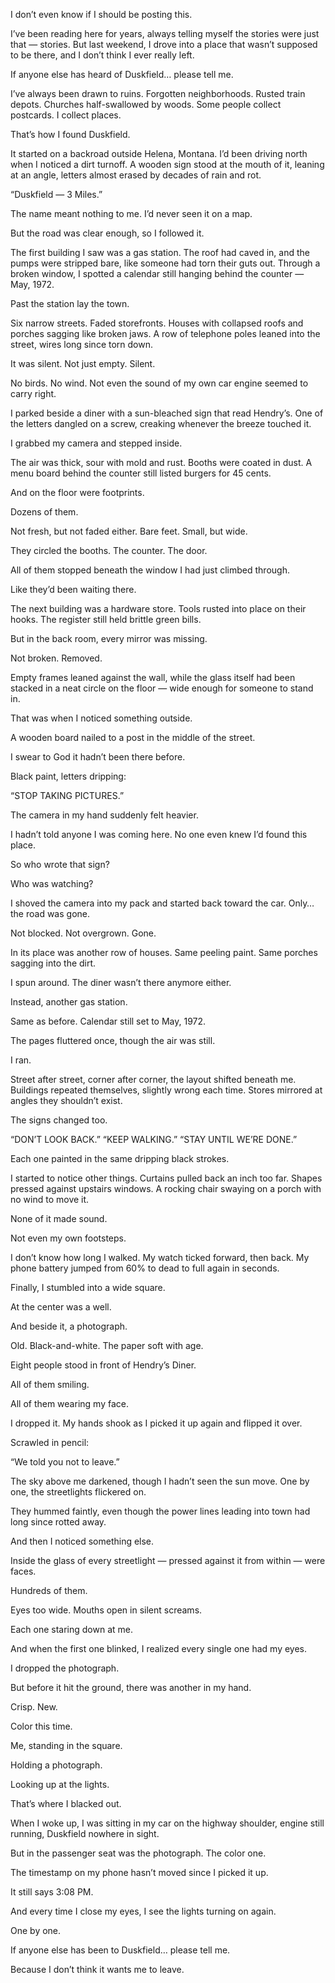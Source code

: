 I don’t even know if I should be posting this.

I’ve been reading here for years, always telling myself the stories were just that — stories. But last weekend, I drove into a place that wasn’t supposed to be there, and I don’t think I ever really left.

If anyone else has heard of Duskfield… please tell me.

I’ve always been drawn to ruins. Forgotten neighborhoods. Rusted train depots. Churches half-swallowed by woods. Some people collect postcards. I collect places.

That’s how I found Duskfield.

It started on a backroad outside Helena, Montana. I’d been driving north when I noticed a dirt turnoff. A wooden sign stood at the mouth of it, leaning at an angle, letters almost erased by decades of rain and rot.

“Duskfield — 3 Miles.”

The name meant nothing to me. I’d never seen it on a map.

But the road was clear enough, so I followed it.

The first building I saw was a gas station. The roof had caved in, and the pumps were stripped bare, like someone had torn their guts out. Through a broken window, I spotted a calendar still hanging behind the counter — May, 1972.

Past the station lay the town.

Six narrow streets. Faded storefronts. Houses with collapsed roofs and porches sagging like broken jaws. A row of telephone poles leaned into the street, wires long since torn down.

It was silent. Not just empty. Silent.

No birds. No wind. Not even the sound of my own car engine seemed to carry right.

I parked beside a diner with a sun-bleached sign that read Hendry’s. One of the letters dangled on a screw, creaking whenever the breeze touched it.

I grabbed my camera and stepped inside.

The air was thick, sour with mold and rust. Booths were coated in dust. A menu board behind the counter still listed burgers for 45 cents.

And on the floor were footprints.

Dozens of them.

Not fresh, but not faded either. Bare feet. Small, but wide.

They circled the booths. The counter. The door.

All of them stopped beneath the window I had just climbed through.

Like they’d been waiting there.

The next building was a hardware store. Tools rusted into place on their hooks. The register still held brittle green bills.

But in the back room, every mirror was missing.

Not broken. Removed.

Empty frames leaned against the wall, while the glass itself had been stacked in a neat circle on the floor — wide enough for someone to stand in.

That was when I noticed something outside.

A wooden board nailed to a post in the middle of the street.

I swear to God it hadn’t been there before.

Black paint, letters dripping:

“STOP TAKING PICTURES.”

The camera in my hand suddenly felt heavier.

I hadn’t told anyone I was coming here. No one even knew I’d found this place.

So who wrote that sign?

Who was watching?

I shoved the camera into my pack and started back toward the car. Only…the road was gone.

Not blocked. Not overgrown. Gone.

In its place was another row of houses. Same peeling paint. Same porches sagging into the dirt.

I spun around. The diner wasn’t there anymore either.

Instead, another gas station.

Same as before. Calendar still set to May, 1972.

The pages fluttered once, though the air was still.

I ran.

Street after street, corner after corner, the layout shifted beneath me. Buildings repeated themselves, slightly wrong each time. Stores mirrored at angles they shouldn’t exist.

The signs changed too.

“DON’T LOOK BACK.”
“KEEP WALKING.”
“STAY UNTIL WE’RE DONE.”

Each one painted in the same dripping black strokes.

I started to notice other things. Curtains pulled back an inch too far. Shapes pressed against upstairs windows. A rocking chair swaying on a porch with no wind to move it.

None of it made sound.

Not even my own footsteps.

I don’t know how long I walked. My watch ticked forward, then back. My phone battery jumped from 60% to dead to full again in seconds.

Finally, I stumbled into a wide square.

At the center was a well.

And beside it, a photograph.

Old. Black-and-white. The paper soft with age.

Eight people stood in front of Hendry’s Diner.

All of them smiling.

All of them wearing my face.

I dropped it. My hands shook as I picked it up again and flipped it over.

Scrawled in pencil:

“We told you not to leave.”

The sky above me darkened, though I hadn’t seen the sun move. One by one, the streetlights flickered on.

They hummed faintly, even though the power lines leading into town had long since rotted away.

And then I noticed something else.

Inside the glass of every streetlight — pressed against it from within — were faces.

Hundreds of them.

Eyes too wide. Mouths open in silent screams.

Each one staring down at me.

And when the first one blinked, I realized every single one had my eyes.

I dropped the photograph.

But before it hit the ground, there was another in my hand.

Crisp. New.

Color this time.

Me, standing in the square.

Holding a photograph.

Looking up at the lights.

That’s where I blacked out.

When I woke up, I was sitting in my car on the highway shoulder, engine still running, Duskfield nowhere in sight.

But in the passenger seat was the photograph. The color one.

The timestamp on my phone hasn’t moved since I picked it up.

It still says 3:08 PM.

And every time I close my eyes, I see the lights turning on again.

One by one.

If anyone else has been to Duskfield… please tell me.

Because I don’t think it wants me to leave.